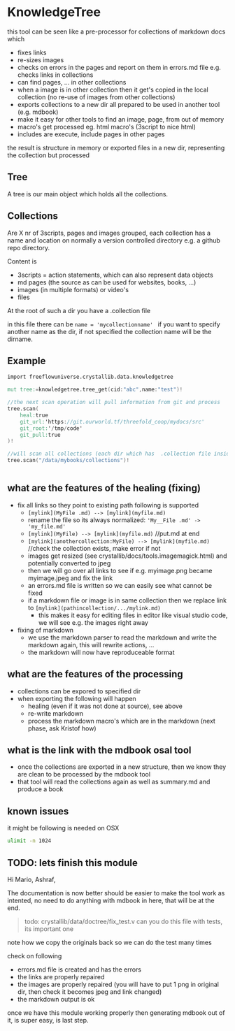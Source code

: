 # KnowledgeTree

this tool can be seen like a pre-processor for collections of markdown docs which 

- fixes links
- re-sizes images
- checks on errors in the pages and report on them in errors.md file e.g. checks links in collections
- can find pages, ... in other collections
- when a image is in other collection then it get's copied in the local collection (no re-use of images from other collections)
- exports collections to a new dir all prepared to be used in another tool (e.g. mdbook)
- make it easy for other tools to find an image, page, from out of memory
- macro's get processed eg. html macro's (3script to nice html)
- includes are execute, include pages in other pages

the result is structure in memory or exported files in a new dir, representing the collection but processed

## Tree

A tree is our main object which holds all the collections.

## Collections

Are X nr of 3scripts, pages and images grouped, each collection has a name and location on normally a version controlled directory e.g. a github repo directory.

Content is

- 3scripts = action statements, which can also represent data objects
- md pages (the source as can be used for websites, books, ...)
- images (in multiple formats) or video's
- files

At the root of such a dir you have a .collection file

in this file there can be ```name = 'mycollectionname' ``` if you want to specify another name as the dir, if not specified the collection name will be the dirname.


## Example

```v
import freeflowuniverse.crystallib.data.knowledgetree

mut tree:=knowledgetree.tree_get(cid:"abc",name:"test")!

//the next scan operation will pull information from git and process
tree.scan(
	heal:true
	git_url:'https://git.ourworld.tf/threefold_coop/mydocs/src'
	git_root:'/tmp/code'
	git_pull:true
)!

//will scan all collections (each dir which has  .collection file inside is a collection)
tree.scan("/data/mybooks/collections")! 



```

## what are the features of the healing (fixing)

- fix all links so they point to existing path following is supported
  - ```[mylink](MyFile .md) --> [mylink](myfile.md)```
  - rename the file so its always normalized: ```'My__File .md' -> 'my_file.md'```
  - ```[mylink](MyFile) --> [mylink](myfile.md)``` //put.md at end
  - ```[mylink](anothercollection:MyFile) --> [mylink](myfile.md)``` //check the collection exists, make error if not
  - images get resized (see crystallib/docs/tools.imagemagick.html) and potentially converted to jpeg
  - then we will go over all links to see if e.g. myimage.png became myimage.jpeg and fix the link
  - an errors.md file is written so we can easily see what cannot be fixed
  - if a markdown file or image is in same collection then we replace link to ```[mylink](pathincollection/.../mylink.md)```
    - this makes it easy for editing files in editor like visual studio code, we will see e.g. the images right away
- fixing of markdown
  - we use the markdown parser to read the markdown and write the markdown again, this will rewrite actions, ...
  - the markdown will now have reproduceable format


## what are the features of the processing

- collections can be expored to specified dir
- when exporting the following will happen
  - healing (even if it was not done at source), see above
  - re-write markdown
  - process the markdown macro's which are in the markdown (next phase, ask Kristof how)

## what is the link with the mdbook osal tool

- once the collections are exported in a new structure, then we know they are clean to be processed by the mdbook tool
- that tool will read the collections again as well as summary.md and produce a book

## known issues

it might be following is needed on OSX

```bash
ulimit -n 1024
```


## TODO: lets finish this module

Hi Mario, Ashraf,

The documentation is now better should be easier to make the tool work as intented, no need to do anything with mdbook in here, that will be at the end.

> todo: crystallib/data/doctree/fix_test.v can you do this file with tests, its important one

note how we copy the originals back so we can do the test many times

check on following

- errors.md file is created and has the errors
- the links are properly repaired
- the images are properly repaired (you will have to put 1 png in original dir, then check it becomes jpeg and link changed)
- the markdown output is ok

once we have this module working properly then generating mdbook out of it, is super easy, is last step.



